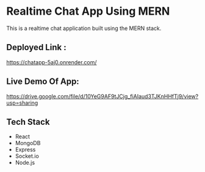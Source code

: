 # Realtime Chat App Using MERN

This is a realtime chat application built using the MERN stack.

## Deployed Link :

https://chatapp-5aj0.onrender.com/

## Live Demo Of App:

https://drive.google.com/file/d/10YeG9AF9tJCjg_fiAIaud3TJKnHHfTj9/view?usp=sharing

## Tech Stack

- React
- MongoDB
- Express
- Socket.io
- Node.js
